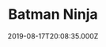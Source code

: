---
title: "Batman Ninja"
year: 2018
date: 2019-08-17T20:08:35.000Z
permalink: /almanac/movies/2019-08-17-batman-ninja/index.html
rating: 2
tmdbid: 485942
---